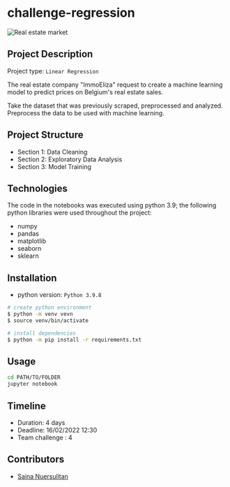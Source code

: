 # challenge-regression
![Real estate market](/assets/cover.jpg)

## Project Description
Project type: `Linear Regression`

The real estate company "ImmoEliza" request to create a machine learning model to predict prices on Belgium's real estate sales.

Take the dataset that was previously scraped, preprocessed and analyzed. Preprocess the data to be used with machine learning.

## Project Structure
- Section 1: Data Cleaning
- Section 2: Exploratory Data Analysis
- Section 3: Model Training


## Technologies
The code in the notebooks was executed using python 3.9; the following python libraries were used throughout the project:  
- numpy
- pandas
- matplotlib
- seaborn
- sklearn

## Installation
- python version: `Python 3.9.8`
```bash
# create python environment
$ python -m venv vevn
$ source venv/bin/activate

# install dependencies
$ python -m pip install -r requirements.txt
```

## Usage
```bash
cd PATH/TO/FOLDER
jupyter notebook
```

## Timeline
- Duration: 4 days
- Deadline: 16/02/2022 12:30
- Team challenge : 4

## Contributors
- [Saina Nuersulitan](https://github.com/Saina2405)